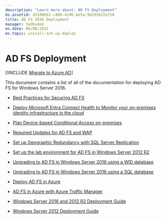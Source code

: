 ```yaml
---
description: "Learn more about: AD FS Deployment"
ms.assetid: d31006b1-c468-4196-be5a-9b293622e710
title: AD FS 2016 Deployment
manager: tedhudek
ms.date: 04/08/2025
ms.topic: install-set-up-deploy
---
```

# AD FS Deployment


[!INCLUDE [Migrate to Azure AD](../../../includes/adfs-to-azure-ad-upgrade.md)]

This document contains a list of all of the documentation for deploying AD FS for Windows Server 2016. 

* [Best Practices for Securing AD FS](deployment/Best-Practices-Securing-AD-FS.md)

* [Deploy Microsoft Entra Connect Health to Monitor your on-premises identity infrastructure in the cloud](/azure/active-directory/hybrid/whatis-hybrid-identity)

* [Plan Device-based Conditional Access on-premises](deployment/Plan-Device-based-Conditional-Access-on-Premises.md)

* [Required Updates for AD FS and WAP](deployment/updates-for-active-directory-federation-services-ad-fs.md)

* [Set up Geographic Redundancy with SQL Server Replication](deployment/Set-up-Geographic-Redundancy-with-SQL-Server-Replication.md)

* [Set up the lab environment for AD FS in Windows Server 2012 R2](deployment/Set-up-the-lab-environment-for-AD-FS-in-Windows-Server-2012-R2.md)


* [Upgrading to AD FS in Windows Server 2016 using a WID database](./deployment/upgrading-to-ad-fs-in-windows-server.md)

* [Upgrading to AD FS in Windows Server 2016 using a SQL database](./deployment/upgrading-to-ad-fs-in-windows-server-sql.md)

* [Deploy AD FS in Azure](deployment/how-to-connect-fed-azure-adfs.md)

* [AD FS in Azure with Azure Traffic Manager](deployment/active-directory-adfs-in-azure-with-azure-traffic-manager.md)

* [Windows Server 2016 and 2012 R2 Deployment Guide](deployment/Windows-Server-2012-R2-AD-FS-Deployment-Guide.md)

* [Windows Server 2012 Deployment Guide](deployment/Windows-Server-2012-AD-FS-Deployment-Guide.md)
